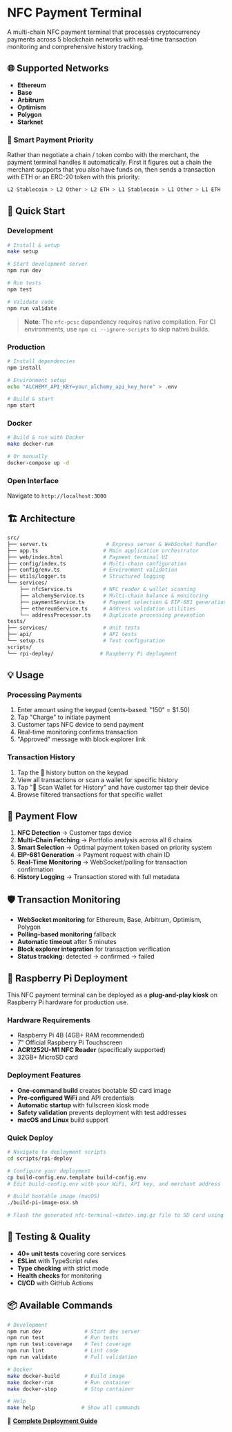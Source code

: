 # NFC Payment Terminal

A multi-chain NFC payment terminal that processes cryptocurrency payments across 5 blockchain networks with real-time transaction monitoring and comprehensive history tracking.

## 🌐 Supported Networks

- **Ethereum**
- **Base**
- **Arbitrum**
- **Optimism**
- **Polygon**
- **Starknet**

### 🎯 **Smart Payment Priority**

Rather than negotiate a chain / token combo with the merchant, the payment terminal handles it automatically. First it figures out a chain the merchant supports that you also have funds on, then sends a transaction with ETH or an ERC-20 token with this priority:

```sh
L2 Stablecoin > L2 Other > L2 ETH > L1 Stablecoin > L1 Other > L1 ETH
```

## 🚀 Quick Start

### **Development**

```bash
# Install & setup
make setup

# Start development server
npm run dev

# Run tests
npm test

# Validate code
npm run validate
```

> **Note**: The `nfc-pcsc` dependency requires native compilation. For CI environments, use `npm ci --ignore-scripts` to skip native builds.

### **Production**

```bash
# Install dependencies
npm install

# Environment setup
echo "ALCHEMY_API_KEY=your_alchemy_api_key_here" > .env

# Build & start
npm start
```

### **Docker**

```bash
# Build & run with Docker
make docker-run

# Or manually
docker-compose up -d
```

### **Open Interface**

Navigate to `http://localhost:3000`

## 🏗️ Architecture

```bash
src/
├── server.ts                   # Express server & WebSocket handler
├── app.ts                     # Main application orchestrator
├── web/index.html             # Payment terminal UI
├── config/index.ts            # Multi-chain configuration
├── config/env.ts              # Environment validation
├── utils/logger.ts            # Structured logging
└── services/
    ├── nfcService.ts          # NFC reader & wallet scanning
    ├── alchemyService.ts      # Multi-chain balance & monitoring
    ├── paymentService.ts      # Payment selection & EIP-681 generation
    ├── ethereumService.ts     # Address validation utilities
    └── addressProcessor.ts    # Duplicate processing prevention
tests/
├── services/                  # Unit tests
├── api/                       # API tests
└── setup.ts                   # Test configuration
scripts/
└── rpi-deploy/               # Raspberry Pi deployment
```

## 💡 Usage

### **Processing Payments**

1. Enter amount using the keypad (cents-based: "150" = $1.50)
2. Tap "Charge" to initiate payment
3. Customer taps NFC device to send payment
4. Real-time monitoring confirms transaction
5. "Approved" message with block explorer link

### **Transaction History**

1. Tap the 📜 history button on the keypad
2. View all transactions or scan a wallet for specific history
3. Tap "📱 Scan Wallet for History" and have customer tap their device
4. Browse filtered transactions for that specific wallet

## 🔄 Payment Flow

1. **NFC Detection** → Customer taps device
2. **Multi-Chain Fetching** → Portfolio analysis across all 6 chains
3. **Smart Selection** → Optimal payment token based on priority system
4. **EIP-681 Generation** → Payment request with chain ID
5. **Real-Time Monitoring** → WebSocket/polling for transaction confirmation
6. **History Logging** → Transaction stored with full metadata

## 🛡️ Transaction Monitoring

- **WebSocket monitoring** for Ethereum, Base, Arbitrum, Optimism, Polygon
- **Polling-based monitoring** fallback
- **Automatic timeout** after 5 minutes
- **Block explorer integration** for transaction verification
- **Status tracking**: detected → confirmed → failed

## 🍓 Raspberry Pi Deployment

This NFC payment terminal can be deployed as a **plug-and-play kiosk** on Raspberry Pi hardware for production use.

### **Hardware Requirements**

- Raspberry Pi 4B (4GB+ RAM recommended)
- 7" Official Raspberry Pi Touchscreen
- **ACR1252U-M1 NFC Reader** (specifically supported)
- 32GB+ MicroSD card

### **Deployment Features**

- **One-command build** creates bootable SD card image
- **Pre-configured WiFi** and API credentials
- **Automatic startup** with fullscreen kiosk mode
- **Safety validation** prevents deployment with test addresses
- **macOS and Linux** build support

### **Quick Deploy**

```bash
# Navigate to deployment scripts
cd scripts/rpi-deploy

# Configure your deployment
cp build-config.env.template build-config.env
# Edit build-config.env with your WiFi, API key, and merchant address

# Build bootable image (macOS)
./build-pi-image-osx.sh

# Flash the generated nfc-terminal-<date>.img.gz file to SD card using Raspberry Pi Imager and boot!
```

## 🧪 Testing & Quality

- **40+ unit tests** covering core services
- **ESLint** with TypeScript rules
- **Type checking** with strict mode
- **Health checks** for monitoring
- **CI/CD** with GitHub Actions

## 📦 Available Commands

```bash
# Development
npm run dev              # Start dev server
npm run test             # Run tests
npm run test:coverage    # Test coverage
npm run lint             # Lint code
npm run validate         # Full validation

# Docker
make docker-build        # Build image
make docker-run          # Run container
make docker-stop         # Stop container

# Help
make help               # Show all commands
```

📖 **[Complete Deployment Guide](README-DEPLOYMENT.md)**

